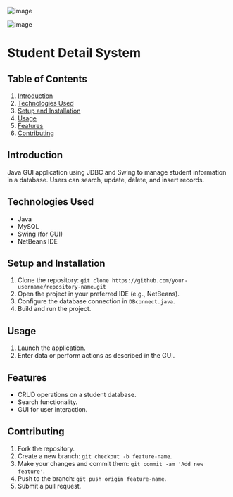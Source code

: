 ![image](https://github.com/SavindaKaveesha/Students-Details-Database/assets/115203716/f31b0bd0-ee24-4a42-b245-856fc65d4073)


![image](https://github.com/SavindaKaveesha/Students-Details-Database/assets/115203716/5eb6ea48-224b-4efe-b4dd-ba0aca16b9fa)


# Student Detail System


## Table of Contents

1. [Introduction](#introduction)
2. [Technologies Used](#technologies-used)
3. [Setup and Installation](#setup-and-installation)
4. [Usage](#usage)
5. [Features](#features)
6. [Contributing](#contributing)

## Introduction

Java GUI application using JDBC and Swing to manage student information in a database. Users can search, update, delete, and insert records.


## Technologies Used

- Java
- MySQL
- Swing (for GUI)
- NetBeans IDE

## Setup and Installation


1. Clone the repository: `git clone https://github.com/your-username/repository-name.git`
2. Open the project in your preferred IDE (e.g., NetBeans).
3. Configure the database connection in `DBconnect.java`.
4. Build and run the project.

## Usage


1. Launch the application.
2. Enter data or perform actions as described in the GUI.

## Features


- CRUD operations on a student database.
- Search functionality.
- GUI for user interaction.

## Contributing


1. Fork the repository.
2. Create a new branch: `git checkout -b feature-name`.
3. Make your changes and commit them: `git commit -am 'Add new feature'`.
4. Push to the branch: `git push origin feature-name`.
5. Submit a pull request.
